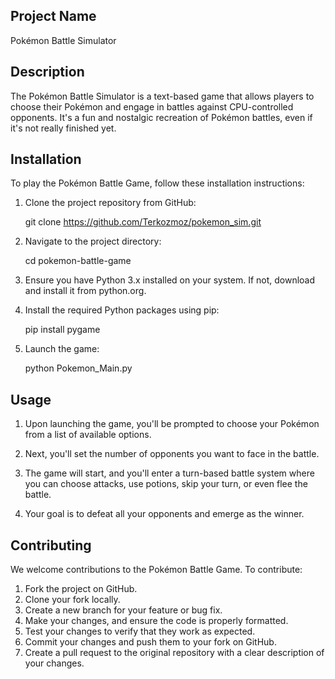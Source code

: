 ## Project Name

Pokémon Battle Simulator

## Description

The Pokémon Battle Simulator is a text-based game that allows players to choose their Pokémon and engage in battles against CPU-controlled opponents. It's a fun and nostalgic recreation of Pokémon battles, even if it's not really finished yet.

## Installation

To play the Pokémon Battle Game, follow these installation instructions:

1. Clone the project repository from GitHub:

    git clone https://github.com/Terkozmoz/pokemon_sim.git

2. Navigate to the project directory:

    cd pokemon-battle-game

3. Ensure you have Python 3.x installed on your system. If not, download and install it from python.org.

4. Install the required Python packages using pip:

    pip install pygame

5. Launch the game:

    python Pokemon_Main.py

## Usage

1. Upon launching the game, you'll be prompted to choose your Pokémon from a list of available options.

2. Next, you'll set the number of opponents you want to face in the battle.

3. The game will start, and you'll enter a turn-based battle system where you can choose attacks, use potions, skip your turn, or even flee the battle.

4. Your goal is to defeat all your opponents and emerge as the winner.

## Contributing

We welcome contributions to the Pokémon Battle Game. To contribute:

1. Fork the project on GitHub.
2. Clone your fork locally.
3. Create a new branch for your feature or bug fix.
4. Make your changes, and ensure the code is properly formatted.
5. Test your changes to verify that they work as expected.
6. Commit your changes and push them to your fork on GitHub.
7. Create a pull request to the original repository with a clear description of your changes.